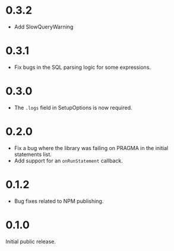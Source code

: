 
# 0.3.2

 - Add SlowQueryWarning

# 0.3.1

 - Fix bugs in the SQL parsing logic for some expressions.

# 0.3.0

 - The `.logs` field in SetupOptions is now required.

# 0.2.0

 - Fix a bug where the library was failing on PRAGMA in the initial statements list.
 - Add support for an `onRunStatement` callback.

# 0.1.2

- Bug fixes related to NPM publishing.


# 0.1.0

Initial public release.
